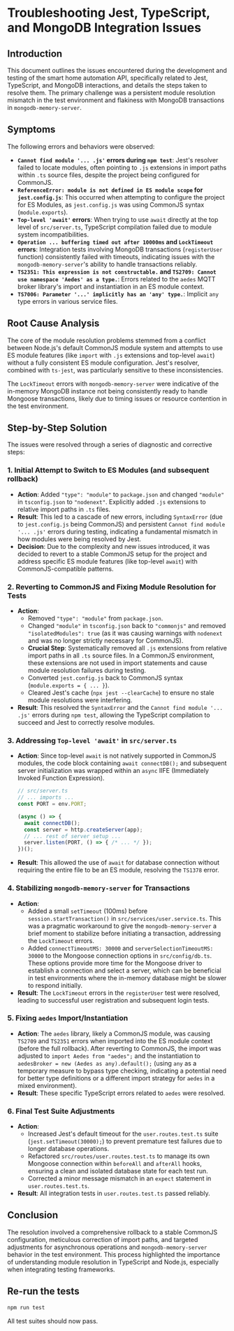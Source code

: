 # Troubleshooting Jest, TypeScript, and MongoDB Integration Issues

## Introduction

This document outlines the issues encountered during the development and testing of the smart home automation API, specifically related to Jest, TypeScript, and MongoDB interactions, and details the steps taken to resolve them. The primary challenge was a persistent module resolution mismatch in the test environment and flakiness with MongoDB transactions in `mongodb-memory-server`.

## Symptoms

The following errors and behaviors were observed:

*   **`Cannot find module '... .js'` errors during `npm test`**: Jest's resolver failed to locate modules, often pointing to `.js` extensions in import paths within `.ts` source files, despite the project being configured for CommonJS.
*   **`ReferenceError: module is not defined in ES module scope` for `jest.config.js`**: This occurred when attempting to configure the project for ES Modules, as `jest.config.js` was using CommonJS syntax (`module.exports`).
*   **`Top-level 'await'` errors**: When trying to use `await` directly at the top level of `src/server.ts`, TypeScript compilation failed due to module system incompatibilities.
*   **`Operation ... buffering timed out after 10000ms` and `LockTimeout` errors**: Integration tests involving MongoDB transactions (`registerUser` function) consistently failed with timeouts, indicating issues with the `mongodb-memory-server`'s ability to handle transactions reliably.
*   **`TS2351: This expression is not constructable.` and `TS2709: Cannot use namespace 'Aedes' as a type.`**: Errors related to the `aedes` MQTT broker library's import and instantiation in an ES module context.
*   **`TS7006: Parameter '...' implicitly has an 'any' type.`**: Implicit `any` type errors in various service files.

## Root Cause Analysis

The core of the module resolution problems stemmed from a conflict between Node.js's default CommonJS module system and attempts to use ES module features (like `import` with `.js` extensions and top-level `await`) without a fully consistent ES module configuration. Jest's resolver, combined with `ts-jest`, was particularly sensitive to these inconsistencies.

The `LockTimeout` errors with `mongodb-memory-server` were indicative of the in-memory MongoDB instance not being consistently ready to handle Mongoose transactions, likely due to timing issues or resource contention in the test environment.

## Step-by-Step Solution

The issues were resolved through a series of diagnostic and corrective steps:

### 1. Initial Attempt to Switch to ES Modules (and subsequent rollback)

*   **Action**: Added `"type": "module"` to `package.json` and changed `"module"` in `tsconfig.json` to `"nodenext"`. Explicitly added `.js` extensions to relative import paths in `.ts` files.
*   **Result**: This led to a cascade of new errors, including `SyntaxError` (due to `jest.config.js` being CommonJS) and persistent `Cannot find module '... .js'` errors during testing, indicating a fundamental mismatch in how modules were being resolved by Jest.
*   **Decision**: Due to the complexity and new issues introduced, it was decided to revert to a stable CommonJS setup for the project and address specific ES module features (like top-level `await`) with CommonJS-compatible patterns.

### 2. Reverting to CommonJS and Fixing Module Resolution for Tests

*   **Action**:
    *   Removed `"type": "module"` from `package.json`.
    *   Changed `"module"` in `tsconfig.json` back to `"commonjs"` and removed `"isolatedModules": true` (as it was causing warnings with `nodenext` and was no longer strictly necessary for CommonJS).
    *   **Crucial Step**: Systematically removed all `.js` extensions from relative import paths in all `.ts` source files. In a CommonJS environment, these extensions are not used in import statements and cause module resolution failures during testing.
    *   Converted `jest.config.js` back to CommonJS syntax (`module.exports = { ... }`).
    *   Cleared Jest's cache (`npx jest --clearCache`) to ensure no stale module resolutions were interfering.
*   **Result**: This resolved the `SyntaxError` and the `Cannot find module '... .js'` errors during `npm test`, allowing the TypeScript compilation to succeed and Jest to correctly resolve modules.

### 3. Addressing `Top-level 'await'` in `src/server.ts`

*   **Action**: Since top-level `await` is not natively supported in CommonJS modules, the code block containing `await connectDB();` and subsequent server initialization was wrapped within an `async` IIFE (Immediately Invoked Function Expression).
    ```typescript
    // src/server.ts
    // ... imports ...
    const PORT = env.PORT;

    (async () => {
      await connectDB();
      const server = http.createServer(app);
      // ... rest of server setup ...
      server.listen(PORT, () => { /* ... */ });
    })();
    ```
*   **Result**: This allowed the use of `await` for database connection without requiring the entire file to be an ES module, resolving the `TS1378` error.

### 4. Stabilizing `mongodb-memory-server` for Transactions

*   **Action**:
    *   Added a small `setTimeout` (100ms) before `session.startTransaction()` in `src/services/user.service.ts`. This was a pragmatic workaround to give the `mongodb-memory-server` a brief moment to stabilize before initiating a transaction, addressing the `LockTimeout` errors.
    *   Added `connectTimeoutMS: 30000` and `serverSelectionTimeoutMS: 30000` to the Mongoose connection options in `src/config/db.ts`. These options provide more time for the Mongoose driver to establish a connection and select a server, which can be beneficial in test environments where the in-memory database might be slower to respond initially.
*   **Result**: The `LockTimeout` errors in the `registerUser` test were resolved, leading to successful user registration and subsequent login tests.

### 5. Fixing `aedes` Import/Instantiation

*   **Action**: The `aedes` library, likely a CommonJS module, was causing `TS2709` and `TS2351` errors when imported into the ES module context (before the full rollback). After reverting to CommonJS, the import was adjusted to `import Aedes from "aedes";` and the instantiation to `aedesBroker = new (Aedes as any).default();` (using `any` as a temporary measure to bypass type checking, indicating a potential need for better type definitions or a different import strategy for `aedes` in a mixed environment).
*   **Result**: These specific TypeScript errors related to `aedes` were resolved.

### 6. Final Test Suite Adjustments

*   **Action**:
    *   Increased Jest's default timeout for the `user.routes.test.ts` suite (`jest.setTimeout(30000);`) to prevent premature test failures due to longer database operations.
    *   Refactored `src/routes/user.routes.test.ts` to manage its own Mongoose connection within `beforeAll` and `afterAll` hooks, ensuring a clean and isolated database state for each test run.
    *   Corrected a minor message mismatch in an `expect` statement in `user.routes.test.ts`.
*   **Result**: All integration tests in `user.routes.test.ts` passed reliably.

## Conclusion

The resolution involved a comprehensive rollback to a stable CommonJS configuration, meticulous correction of import paths, and targeted adjustments for asynchronous operations and `mongodb-memory-server` behavior in the test environment. This process highlighted the importance of understanding module resolution in TypeScript and Node.js, especially when integrating testing frameworks.

## Re-run the tests

```bash
npm run test
```
All test suites should now pass.
